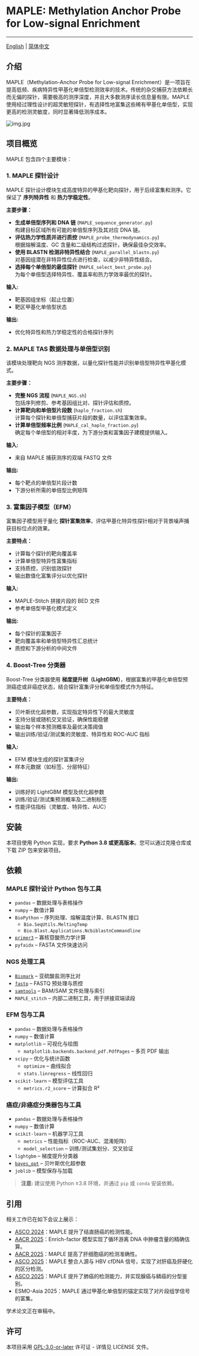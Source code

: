 # MAPLE: Methylation Anchor Probe for Low-signal Enrichment

---

[English](./README.md) | [简体中文](./README_zh.md)

## 介绍

MAPLE（Methylation-Anchor Probe for Low-signal Enrichment）是一项旨在提高低频、疾病特异性甲基化单倍型检测效率的技术。传统的杂交捕获方法依赖长而无偏的探针，需要极高的测序深度，并且大多数测序读长信息量有限。MAPLE 使用经过理性设计的超灵敏短探针，有选择性地富集这些稀有甲基化单倍型，实现更高的检测灵敏度，同时显著降低测序成本。

![img.jpg](imgs/probe_design.jpg)

## 项目概览

MAPLE 包含四个主要模块：

### 1. MAPLE 探针设计
MAPLE 探针设计模块生成高度特异的甲基化靶向探针，用于后续富集和测序。它保证了 **序列特异性** 和 **热力学稳定性**。

**主要步骤：**
- **生成单倍型序列和 DNA 链** (`MAPLE_sequence_generator.py`)  
  构建目标区域所有可能的单倍型序列及其对应 DNA 链。
- **评估热力学性质并进行质控** (`MAPLE_probe_thermodynamics.py`)  
  根据熔解温度、GC 含量和二级结构过滤探针，确保最佳杂交效率。
- **使用 BLASTN 检测非特异性结合** (`MAPLE_parallel_blastn.py`)  
  对基因组潜在非特异性位点进行检查，以减少非特异性结合。
- **选择每个单倍型的最佳探针** (`MAPLE_select_best_probe.py`)  
  为每个单倍型选择特异性、覆盖率和热力学效率最优的探针。

**输入:**  
- 靶基因组坐标（起止位置）  
- 靶区甲基化单倍型状态  

**输出:**  
- 优化特异性和热力学稳定性的合格探针序列

### 2. MAPLE TAS 数据处理与单倍型识别
该模块处理靶向 NGS 测序数据，以量化探针性能并识别单倍型特异性甲基化模式。

**主要步骤：**
- **完整 NGS 流程** (`MAPLE_NGS.sh`)  
  包括序列修剪、参考基因组比对、探针评估和质控。
- **计算靶向和单倍型片段数** (`haplo_fraction.sh`)  
  计算每个探针和单倍型捕获片段的数量，以评估富集效率。
- **计算单倍型频率比例** (`MAPLE_cal_haplo_fraction.py`)  
  确定每个单倍型的相对丰度，为下游分类和富集因子建模提供输入。

**输入:**  
- 来自 MAPLE 捕获测序的双端 FASTQ 文件  

**输出:**  
- 每个靶点的单倍型片段计数  
- 下游分析所需的单倍型比例矩阵  

### 3. 富集因子模型（EFM）
富集因子模型用于量化 **探针富集效率**，评估甲基化特异性探针相对于背景噪声捕获目标位点的效果。  

**主要特点：**
- 计算每个探针的靶向覆盖率  
- 计算单倍型特异性富集指标  
- 支持质控，识别低效探针  
- 输出数值化富集评分以优化探针  

**输入:**  
- MAPLE-Stitch 拼接片段的 BED 文件  
- 参考单倍型甲基化模式定义  

**输出:**  
- 每个探针的富集因子  
- 靶向覆盖率和单倍型特异性汇总统计  
- 质控和下游分析的中间文件  

### 4. Boost-Tree 分类器
Boost-Tree 分类器使用 **梯度提升树（LightGBM）**，根据富集的甲基化单倍型预测癌症或非癌症状态，结合探针富集评分和单倍型模式作为特征。  

**主要特点：**
- 贝叶斯优化超参数，实现指定特异性下的最大灵敏度  
- 支持分层或随机交叉验证，确保性能稳健  
- 输出每个样本预测概率及最优决策阈值  
- 输出训练/验证/测试集的灵敏度、特异性和 ROC-AUC 指标  

**输入:**  
- EFM 模块生成的探针富集评分  
- 样本元数据（如标签、分层特征）  

**输出:**  
- 训练好的 LightGBM 模型及优化超参数  
- 训练/验证/测试集预测概率及二进制标签  
- 性能评估指标（灵敏度、特异性、AUC）  

## 安装
本项目使用 Python 实现，要求 **Python 3.8 或更高版本**。您可以通过克隆仓库或下载 ZIP 包来安装项目。

## 依赖
### MAPLE 探针设计 Python 包与工具
- `pandas` – 数据处理与表格操作  
- `numpy` – 数值计算  
- `BioPython` – 序列处理、熔解温度计算、BLASTN 接口  
  - `Bio.SeqUtils.MeltingTemp`  
  - `Bio.Blast.Applications.NcbiblastnCommandline`  
- [`primer3`](https://libnano.github.io/primer3-py/) – 寡核苷酸热力学计算  
- `pyfaidx` – FASTA 文件快速访问  


### NGS 处理工具
- [`Bismark`](https://www.bioinformatics.babraham.ac.uk/projects/bismark/) – 亚硫酸盐测序比对  
- [`fastp`](https://github.com/OpenGene/fastp) – FASTQ 预处理与质控  
- [`samtools`](http://www.htslib.org/) – BAM/SAM 文件处理与索引  
- `MAPLE_stitch` – 内部二进制工具，用于拼接双端读段  

### EFM 包与工具
- `pandas` – 数据处理与表格操作  
- `numpy` – 数值计算  
- `matplotlib` – 可视化与绘图  
  - `matplotlib.backends.backend_pdf.PdfPages` – 多页 PDF 输出  
- `scipy` – 优化与统计函数  
  - `optimize` – 曲线拟合  
  - `stats.linregress` – 线性回归  
- `scikit-learn` – 模型评估工具  
  - `metrics.r2_score` – 计算拟合 R²  


### 癌症/非癌症分类器包与工具
- `pandas` – 数据处理与表格操作  
- `numpy` – 数值计算  
- `scikit-learn` – 机器学习工具  
  - `metrics` – 性能指标（ROC-AUC、混淆矩阵）  
  - `model_selection` – 训练/测试集划分、交叉验证  
- `lightgbm` – 梯度提升分类器  
- [`bayes_opt`](https://github.com/bayesian-optimization/BayesianOptimization) – 贝叶斯优化超参数  
- `joblib` – 模型保存与加载  

> **注意:** 建议使用 Python ≥3.8 环境，并通过 `pip` 或 `conda` 安装依赖。


## 引用
相关工作已在如下会议上展示：
- [ASCO 2024](https://ascopubs.org/doi/abs/10.1200/JCO.2024.42.16_suppl.10547)：MAPLE 提升了结直肠癌的检测性能。
- [AACR 2025](https://aacrjournals.org/cancerres/article/85/8_Supplement_1/3712/757105)：Enrich-factor 模型实现了循环游离 DNA 中肿瘤含量的精确估算。
- [AACR 2025](https://aacrjournals.org/cancerres/article/85/8_Supplement_1/4577/760270)：MAPLE 提高了肝细胞癌的检测准确性。
- [ASCO 2025](https://ascopubs.org/doi/abs/10.1200/JCO.2025.43.16_suppl.4136)：MAPLE 整合人源与 HBV cfDNA 信号，实现了对肝癌及肝硬化的区分检测。
- [ASCO 2025](https://ascopubs.org/doi/abs/10.1200/JCO.2025.43.16_suppl.8057)：MAPLE 提升了肺癌的检测能力，并实现腺癌与鳞癌的分型鉴别。
- ESMO-Asia 2025：MAPLE 通过甲基化单倍型的锚定实现了对片段组学信号的富集。

学术论文正在审稿中。

## 许可
本项目采用 [GPL-3.0-or-later](LICENSE) 许可证 - 详情见 LICENSE 文件。

